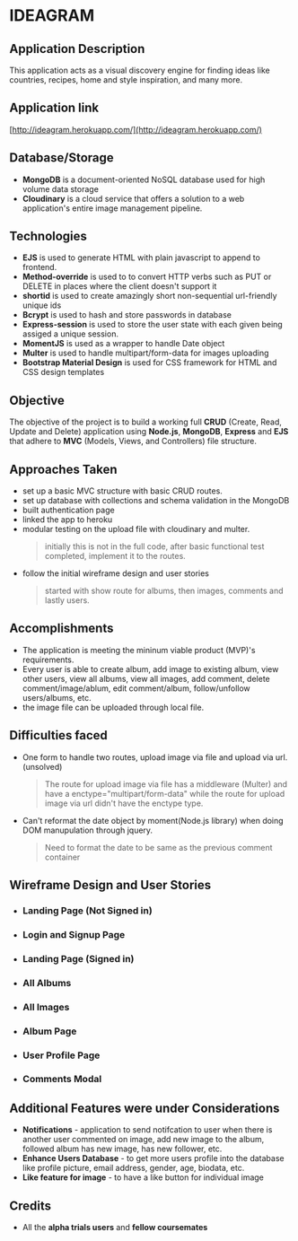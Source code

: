 # IDEAGRAM

## Application Description
This application acts as a visual discovery engine for finding ideas like countries, recipes, home and style inspiration, and many more. 

## Application link
[http://ideagram.herokuapp.com/](http://ideagram.herokuapp.com/)

## Database/Storage
* **MongoDB** is a document-oriented NoSQL database used for high volume data storage
* **Cloudinary** is a cloud service that offers a solution to a web application's entire image management pipeline.

## Technologies
* **EJS** is used to generate HTML with plain javascript to append to frontend.
* **Method-override** is used to to convert HTTP verbs such as PUT or DELETE in places where the client doesn't support it
* **shortid** is used to create amazingly short non-sequential url-friendly unique ids
* **Bcrypt** is used to hash and store passwords in database
* **Express-session** is used to store the user state with each given being assiged a unique session. 
* **MomentJS** is used as a wrapper to handle Date object
* **Multer** is used to handle multipart/form-data for images uploading 
* **Bootstrap Material Design** is used for CSS framework for HTML and CSS design templates

## Objective
The objective of the project is to build a working full **CRUD** (Create, Read, Update and Delete) application using **Node.js**, **MongoDB**, **Express** and **EJS** that adhere to **MVC** (Models, Views, and Controllers) file structure.

## Approaches Taken
* set up a basic MVC structure with basic CRUD routes.
* set up database with collections and schema validation in the MongoDB
* built authentication page
* linked the app to heroku
* modular testing on the upload file with cloudinary and multer. 
    > initially this is not in the full code, after basic functional test completed, implement it to the routes.
* follow the initial wireframe design and user stories
  > started with show route for albums, then images, comments and lastly users.

## Accomplishments
* The application is meeting the mininum viable product (MVP)'s requirements.
* Every user is able to create album, add image to existing album, view other users, view all albums, view all images, add comment, delete comment/image/ablum, edit comment/album, follow/unfollow users/albums, etc.
* the image file can be uploaded through local file. 

## Difficulties faced
* One form to handle two routes, upload image via file and upload via url. (unsolved)
    > The route for upload image via file has a middleware (Multer) and have a enctype="multipart/form-data" while the route for upload image via url didn't have the enctype type. 

* Can't reformat the date object by moment(Node.js library) when doing DOM manupulation through jquery. 
    > Need to format the date to be same as the previous comment container

    
## Wireframe Design and User Stories
* ### Landing Page (Not Signed in)
* ### Login and Signup Page
* ### Landing Page (Signed in)
* ### All Albums
* ### All Images
* ### Album Page
* ### User Profile Page
* ### Comments Modal

## Additional Features were under Considerations
* **Notifications** - application to send notifcation to user when there is another user commented on image, add new image to the album, followed album has new image, has new follower, etc. 
* **Enhance Users Database** - to get more users profile into the database like profile picture, email address, gender, age, biodata, etc. 
* **Like feature for image** - to have a like button for individual image

## Credits
* All the **alpha trials users** and **fellow coursemates** 
